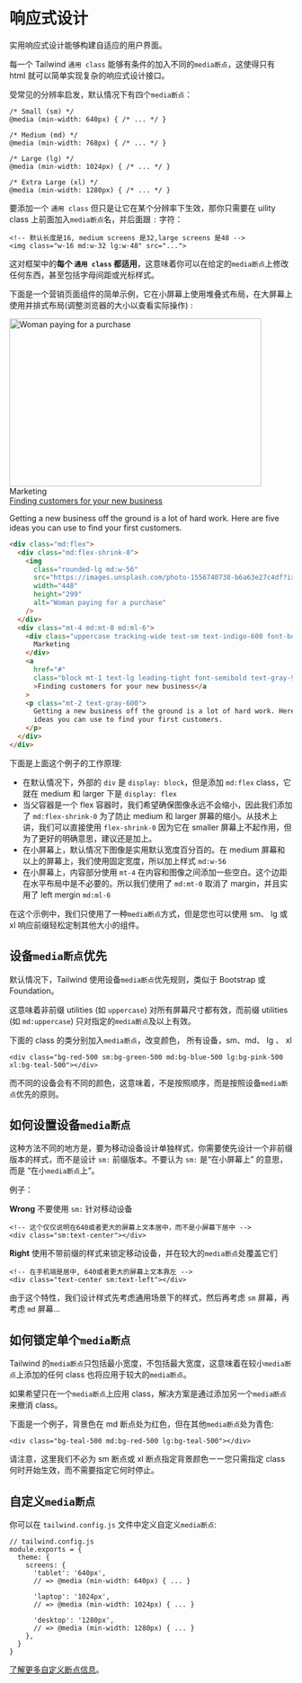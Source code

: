 # 响应式设计

实用响应式设计能够构建自适应的用户界面。

每一个 Tailwind `通用 class` 能够有条件的加入不同的`media断点`，这使得只有 html 就可以简单实现复杂的响应式设计接口。

受常见的分辨率启发，默认情况下有四个`media断点`：

```
/* Small (sm) */
@media (min-width: 640px) { /* ... */ }

/* Medium (md) */
@media (min-width: 768px) { /* ... */ }

/* Large (lg) */
@media (min-width: 1024px) { /* ... */ }

/* Extra Large (xl) */
@media (min-width: 1280px) { /* ... */ }
```

要添加一个 `通用 class` 但只是让它在某个分辨率下生效，那你只需要在 uility class 上前面加入`media断点`名，并后面跟 `:` 字符：

```
<!-- 默认长度是16, medium screens 是32,large screens 是48 -->
<img class="w-16 md:w-32 lg:w-48" src="...">
```

这对框架中的**每个 `通用 class` 都适用**，这意味着你可以在给定的`media断点`上修改任何东西，甚至包括字母间距或光标样式。

下面是一个营销页面组件的简单示例，它在小屏幕上使用堆叠式布局，在大屏幕上使用并排式布局(调整浏览器的大小以查看实际操作) :

<div class="md:flex">
  <div class="md:flex-shrink-0">
    <img class="rounded-lg md:w-56" src="https://images.unsplash.com/photo-1556740738-b6a63e27c4df?ixlib=rb-1.2.1&ixid=eyJhcHBfaWQiOjEyMDd9&auto=format&fit=crop&w=448&q=80" width="448" height="299" alt="Woman paying for a purchase">
  </div>
  <div class="mt-4 md:mt-0 md:ml-6">
    <div class="uppercase tracking-wide text-sm text-indigo-600 font-bold">Marketing</div>
    <a href="#" class="block mt-1 text-lg leading-tight font-semibold text-gray-900 hover:underline">Finding customers for your new business</a>
    <p class="mt-2 text-gray-600">Getting a new business off the ground is a lot of hard work. Here are five ideas you can use to find your first customers.</p>
  </div>
</div>

```html
<div class="md:flex">
  <div class="md:flex-shrink-0">
    <img
      class="rounded-lg md:w-56"
      src="https://images.unsplash.com/photo-1556740738-b6a63e27c4df?ixlib=rb-1.2.1&ixid=eyJhcHBfaWQiOjEyMDd9&auto=format&fit=crop&w=448&q=80"
      width="448"
      height="299"
      alt="Woman paying for a purchase"
    />
  </div>
  <div class="mt-4 md:mt-0 md:ml-6">
    <div class="uppercase tracking-wide text-sm text-indigo-600 font-bold">
      Marketing
    </div>
    <a
      href="#"
      class="block mt-1 text-lg leading-tight font-semibold text-gray-900 hover:underline"
      >Finding customers for your new business</a
    >
    <p class="mt-2 text-gray-600">
      Getting a new business off the ground is a lot of hard work. Here are five
      ideas you can use to find your first customers.
    </p>
  </div>
</div>
```

下面是上面这个例子的工作原理:

- 在默认情况下，外部的 `div` 是 `display: block`，但是添加 `md:flex` class，它就在 medium 和 larger 下是 `display: flex`
- 当父容器是一个 flex 容器时，我们希望确保图像永远不会缩小，因此我们添加了 `md:flex-shrink-0` 为了防止 medium 和 larger 屏幕的缩小。从技术上讲，我们可以直接使用 `flex-shrink-0` 因为它在 smaller 屏幕上不起作用，但为了更好的明确意思，建议还是加上。
- 在小屏幕上，默认情况下图像是实用默认宽度百分百的。在 medium 屏幕和以上的屏幕上，我们使用固定宽度，所以加上样式 `md:w-56`
- 在小屏幕上，内容部分使用 `mt-4` 在内容和图像之间添加一些空白。这个边距在水平布局中是不必要的。所以我们使用了 `md:mt-0` 取消了 margin，并且实用了 left mergin `md:ml-6`

在这个示例中，我们只使用了一种`media断点`方式，但是您也可以使用 sm、 lg 或 xl 响应前缀轻松定制其他大小的组件。

## 设备`media断点`优先

默认情况下，Tailwind 使用设备`media断点`优先规则，类似于 Bootstrap 或 Foundation。

这意味着非前缀 utilities (如 `uppercase`) 对所有屏幕尺寸都有效，而前缀 utilities (如 `md:uppercase`) 只对指定的`media断点`及以上有效。

下面的 class 的类分别加入`media断点`，改变颜色， 所有设备，sm、md、 lg 、 xl

```
<div class="bg-red-500 sm:bg-green-500 md:bg-blue-500 lg:bg-pink-500 xl:bg-teal-500"></div>
```

而不同的设备会有不同的颜色，这意味着，不是按照顺序，而是按照设备`media断点`优先的原则。

## 如何设置设备`media断点`

这种方法不同的地方是，要为移动设备设计单独样式，你需要使先设计一个非前缀版本的样式，而不是设计 `sm:` 前缀版本。不要认为 `sm:` 是“在小屏幕上” 的意思，而是 “在小`media断点`上”。

例子：

**Wrong** 不要使用 `sm:` 针对移动设备

```
<!-- 这个仅仅说明在640或者更大的屏幕上文本居中，而不是小屏幕下居中 -->
<div class="sm:text-center"></div>
```

**Right** 使用不带前缀的样式来锁定移动设备，并在较大的`media断点`处覆盖它们

```
<!-- 在手机端是居中, 640或者更大的屏幕上文本靠左 -->
<div class="text-center sm:text-left"></div>
```

由于这个特性，我们设计样式先考虑通用场景下的样式，然后再考虑 `sm` 屏幕，再考虑 `md` 屏幕...

## 如何锁定单个`media断点`

Tailwind 的`media断点`只包括最小宽度，不包括最大宽度，这意味着在较小`media断点`上添加的任何 class 也将应用于较大的`media断点`。

如果希望只在一个`media断点`上应用 class，解决方案是通过添加另一个`media断点`来撤消 class。

下面是一个例子，背景色在 md 断点处为红色，但在其他`media断点`处为青色:

```
<div class="bg-teal-500 md:bg-red-500 lg:bg-teal-500"></div>
```

请注意，这里我们不必为 sm 断点或 xl 断点指定背景颜色ーー您只需指定 class 何时开始生效，而不需要指定它何时停止。

## 自定义`media断点`

你可以在 `tailwind.config.js` 文件中定义自定义`media断点`:

```
// tailwind.config.js
module.exports = {
  theme: {
    screens: {
      'tablet': '640px',
      // => @media (min-width: 640px) { ... }

      'laptop': '1024px',
      // => @media (min-width: 1024px) { ... }

      'desktop': '1280px',
      // => @media (min-width: 1280px) { ... }
    },
  }
}
```

[了解更多自定义断点信息](https://tailwindcss.com/docs/breakpoints)。
